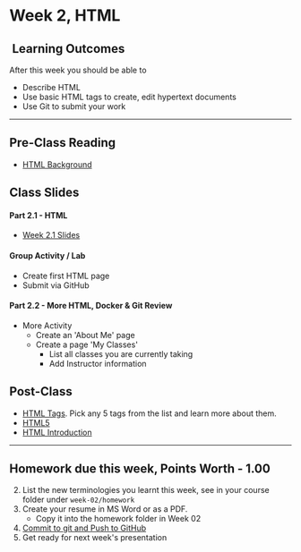 # Week 2, HTML

## <i class="fa fa-star"></i>&nbsp;Learning Outcomes ###
After this week you should be able to 

- Describe HTML
- Use basic HTML tags to create, edit hypertext documents
- Use Git to submit your work

---

## Pre-Class Reading
- [HTML Background](http://ryanstutorials.net/html-tutorial/html-background.php)



## Class Slides 

#### Part 2.1 - HTML

- [Week 2.1 Slides](/slides/ist263-w2.pdf)

#### Group Activity / Lab

- Create first HTML page
- Submit via GitHub

#### Part 2.2 - More HTML, Docker & Git Review

- More Activity
    - Create an 'About Me' page
    - Create a page 'My Classes' 
        - List all classes you are currently taking
        - Add Instructor information


## Post-Class  

- [HTML Tags](https://www.w3schools.com/tags/default.asp). Pick any 5 tags from the list and learn more about them.
- [HTML5](https://www.w3schools.com/html/)
- [HTML Introduction](https://www.w3schools.com/html/html_intro.asp)

---  


## Homework due this week, Points Worth - 1.00 ##

2. List the new terminologies you learnt this week, see in your course folder under `week-02/homework`
3. Create your resume in MS Word or as a PDF.
    - Copy it into the homework folder in Week 02 
3. [Commit to git and Push to GitHub](/submit-howto/#submittingcommitting-your-homework)
4. Get ready for next week's presentation



